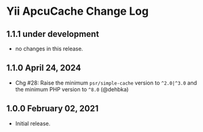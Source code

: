 # Yii ApcuCache Change Log

## 1.1.1 under development

- no changes in this release.


## 1.1.0 April 24, 2024

- Chg #28: Raise the minimum `psr/simple-cache` version to `^2.0|^3.0` and the minimum PHP version to `^8.0` (@dehbka)

## 1.0.0 February 02, 2021

- Initial release.
